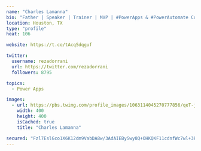 ```yaml
---
name: "Charles Lamanna"
bio: "Father | Speaker | Trainer | MVP | #PowerApps & #PowerAutomate Community Super User | YouTuber Right-pointing triangle http://youtube.com/c/rezadorrani | Learn - Share - Clockwise rightwards and leftwards open circle arrows"
location: Houston, TX
type: "profile"
heat: 106

website: https://t.co/tAcqSdqguf

twitter:
  username: rezadorrani
  url: https://twitter.com/rezadorrani
  followers: 8795

topics:
  - Power Apps

images:
  - url: https://pbs.twimg.com/profile_images/1063114045270777856/qeT-jpWr_400x400.jpg
    width: 400
    height: 400
    isCached: true
    title: "Charles Lamanna"

secured: "Fzl7EslGco1X6K12dm9VabDA8w/3AdAIEBySwy8Q+OHKQKF11cdnfWc7wl+3PYscpW+Rmefr7IzDxJlJyJTra+z59GZaFw3UIJsg7q/hu1kf/y7IowNRxlidnRKeIcNVQ/UFH5+VIe+t7xhq2D312YEg64H2YI5mTlMgcm0maTaeNqzX507/U+x6TAwRbN/NIGnINuN0V7M+qDluUqfRoc50qr8mV2/P8QPv7I9HgEgWrJKDDbznCMGsI+X04DRUIIeBF6OTIL+rkKSz3suVFD1kTBLbCRUdIgTgBmGXex9C5aI/4sH/8+e9zEQ7mD1HrpFAlxj5oSOM9eOC+5Gex7kJr/D5A8j2fRb/dyuU1m+qERKIEK+4Esjww481SFe0n6ahmAmbMerO23pDKhF+Xv1N+aB9QIYm10M2o+waLpI=;JZkOA34M1+QnRktrQk05ow=="
---
```


